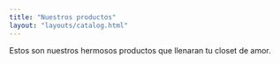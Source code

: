 ```yaml
---
title: "Nuestros productos"
layout: "layouts/catalog.html"
---
```


Estos son nuestros hermosos productos que llenaran tu closet de amor.
